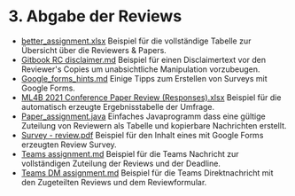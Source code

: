 # 3. Abgabe der Reviews #

- [better_assignment.xlsx](<better_assignment.xlsx>) Beispiel für die vollständige Tabelle zur Übersicht über die Reviewers & Papers.
- [Gitbook RC disclaimer.md](<Gitbook RC disclaimer.md>) Beispiel für einen Disclaimertext vor den Reviewer's Copies um unabsichtliche Manipulation vorzubeugen.
- [Google_forms_hints.md](<Google_forms_hints.md>) Einige Tipps zum Erstellen von Surveys mit Google Forms.
- [ML4B 2021 Conference Paper Review (Responses).xlsx](<ML4B 2021 Conference Paper Review (Responses).xlsx>) Beispiel für die automatisch erzeugte Ergebnisstabelle der Umfrage.
- [Paper_assignment.java](<Paper_assignment.java>) Einfaches Javaprogramm dass eine gültige Zuteilung von Reviewern als Tabelle und kopierbare Nachrichten erstellt.
- [Survey - review.pdf](<Survey - review.pdf>) Beispiel für den Inhalt eines mit Google Forms erzeugten Review Survey.
- [Teams assignment.md](<Teams assignment.md>)  Beispiel für die Teams Nachricht zur vollständigen Zuteilung der Reviews und der Deadline.
- [Teams DM assignment.md](<Teams DM assignment.md>)  Beispiel für die Teams Direktnachricht mit den Zugeteilten Reviews und dem Reviewformular.